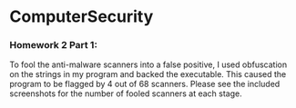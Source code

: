 # ComputerSecurity
### Homework 2 Part 1:
To fool the anti-malware scanners into a false positive, 
I used obfuscation on the strings in my program and backed the executable. 
This caused the program to be flagged by 4 out of 68 scanners. Please see the included screenshots for the number
of fooled scanners at each stage.
